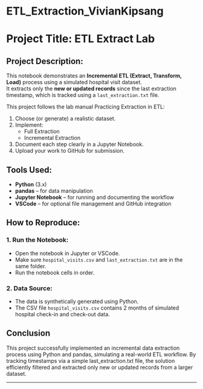 # ETL_Extraction_VivianKipsang

# Project Title: ETL Extract Lab

## Project Description:
This notebook demonstrates an **Incremental ETL (Extract, Transform, Load)** process using a simulated hospital visit dataset.  
It extracts only the **new or updated records** since the last extraction timestamp, which is tracked using a `last_extraction.txt` file.

This project follows the lab manual Practicing Extraction in ETL:
1. Choose (or generate) a realistic dataset.
2. Implement:
    - Full Extraction
     - Incremental Extraction
3. Document each step clearly in a Jupyter Notebook.
4. Upload your work to GitHub for submission.


##  Tools Used:
- **Python** (3.x)
- **pandas** – for data manipulation
- **Jupyter Notebook** – for running and documenting the workflow
- **VSCode** – for optional file management and GitHub integration

##  How to Reproduce:

### 1. Run the Notebook:
- Open the notebook in Jupyter or VSCode.
- Make sure `hospital_visits.csv` and `last_extraction.txt` are in the same folder.
- Run the notebook cells in order.

### 2. Data Source:
- The data is synthetically generated using Python.
- The CSV file `hospital_visits.csv` contains 2 months of simulated hospital check-in and check-out data.

## Conclusion 
This project successfully implemented an incremental data extraction process using Python and pandas, simulating a real-world ETL workflow. By tracking timestamps via a simple last_extraction.txt file, the solution efficiently filtered and extracted only new or updated records from a larger dataset. 

---